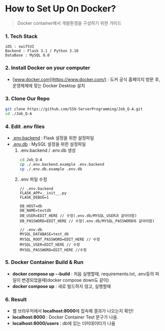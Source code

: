 # How to Set Up On Docker?
> Docker container에서 개발환경을 구성하기 위한 가이드

### 1. Tech Stack
    iOS : swiftUI
    Backend : Flask 3.1 / Python 3.10
    DataBase : MySQL 8.0

### 2. Install Docker on your computer
- [www.docker.com](https://www.docker.com/) : 도커 공식 홈페이지 방문 후, 운영체제에 맞는 Docker Desktop 설치

### 3. Clone Our Repo
```bash
git clone https://github.com/SSU-ServerProgramming/Job_Q-A.git
cd ./Job_Q-A
``` 

### 4. Edit **.env** files
- [.env.backend](https://github.com/SSU-ServerProgramming/Job_Q-A/blob/main/.env.backend.example) : Flask 설정을 위한 설정파일
- [.env.db](https://github.com/SSU-ServerProgramming/Job_Q-A/blob/main/.env.db.example) : MySQL 설정을 위한 설정파일
    1. .env.backend / .env.db 생성
        ```bash
        cd Job_Q-A
        cp ./.env.backend.example .env.backend
        cp ./.env.db.example .env.db
        ```
    2. .env 파일 수정
        ```
        // .env.backend
        FLASK_APP=__init__.py
        FLASK_DEBUG=1

        DB_HOST=db
        DB_NAME=testdb
        DB_USER=EDIT_HERE // 수정(.env.db/MYSQL_USER과 같아야함)
        DB_PASSWORD=EDIT_HERE // 수정(.env.db/MYSQL_PASSWORD와 같아야함)
        ```
        ```
        // .env.db
        MYSQL_DATABASE=test_db
        MYSQL_ROOT_PASSWORD=EDIT_HERE // 수정
        MYSQL_USER=EDIT_HERE // 수정
        MYSQL_PASSWORD=EDIT_HERE //수정
        ```

### 5. Docker Container Build & Run
- **docker compose up --build** : 처음 실행할때, requirements.txt, .env등의 파일이 변경되었을때(docker compose down도 같이)
- **docker compose up** : 새로 빌드하지 않고, 실행할때


### 6. Result
- 웹 브라우저에서 **localhost:8000**에 접속해 결과가 나오는지 확인!
- **localhost:8000** : Docker Container Test 문구가 나옴.
- **localhost:8000/users** : db에 있는 더미데이터가 나옴